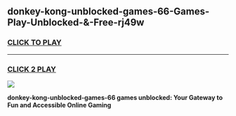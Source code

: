 
## donkey-kong-unblocked-games-66-Games-Play-Unblocked-&-Free-rj49w
<h3>
<a href="https://premium76.site?title=donkey-kong-unblocked-games-66&ref=24A">CLICK TO PLAY</a></h3>
<hr>

<h3>
<a href="https://premium76.site?title=donkey-kong-unblocked-games-66&ref=24A">CLICK 2 PLAY</a>
  
</h3>

<a href="https://premium76.site?title=donkey-kong-unblocked-games-66&ref=24A"><img src="https://clearcache.store/games.png"></a>


**donkey-kong-unblocked-games-66 games unblocked: Your Gateway to Fun and Accessible Online Gaming**
